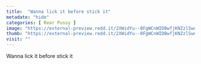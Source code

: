 ```yaml
---
title:  "Wanna lick it before stick it"
metadate: "hide"
categories: [ Rear Pussy ]
image: "https://external-preview.redd.it/2XWidYu--0FgWCnWIDBwfjKNZzlSwnZ1kJlsZTrFFOw.jpg?auto=webp&s=f42a5712a4071b550001a9a0b6e50313e02e0d14"
thumb: "https://external-preview.redd.it/2XWidYu--0FgWCnWIDBwfjKNZzlSwnZ1kJlsZTrFFOw.jpg?width=320&crop=smart&auto=webp&s=8388a4b5656407f631ca739b48081be152fc8eee"
visit: ""
---
```

Wanna lick it before stick it
